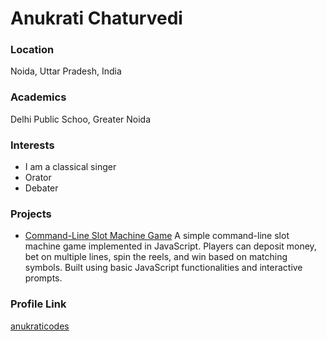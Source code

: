 # Anukrati Chaturvedi

### Location

Noida, Uttar Pradesh, India

### Academics

Delhi Public Schoo, Greater Noida

### Interests

- I am a classical singer
- Orator
- Debater

### Projects

- [Command-Line Slot Machine Game](https://github.com/anukraticodes/Slot-Machine-Game) A simple command-line slot machine game implemented in JavaScript. Players can deposit money, bet on multiple lines, spin the reels, and win based on matching symbols. Built using basic JavaScript functionalities and interactive prompts.

### Profile Link

[anukraticodes](https://github.com/anukraticodes)